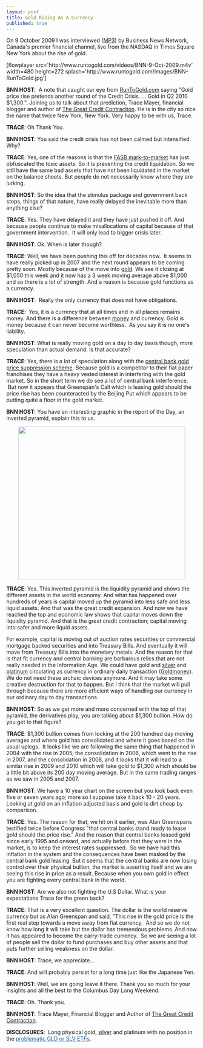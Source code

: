 ```yaml
---
layout: post
title: Gold Rising As A Currency
published: true
---
```

<p>On 9 October 2009 I was interviewed (<a title="bnn interview trace mayer" href="http://www.runtogold.com/sounds/BNN-Oct-9-2009.mp3" target="_blank">MP3</a>) by Business News Network, Canada's premier financial channel, live from the NASDAQ in Times Square New York about the rise of gold.</p>
<p>[flowplayer src='http://www.runtogold.com/videos/BNN-9-Oct-2009.m4v' width=480 height=272 splash='http://www.runtogold.com/images/BNN-RunToGold.jpg']</p>
<p><strong>BNN HOST</strong>:  A note that caught our eye from <a title="runtogold" href="http://www.runtogold.com" target="_blank">RunToGold.com</a> saying "Gold price rise pretends another round of the Credit Crisis. ... Gold in Q2 2010 $1,300.". Joining us to talk about that prediction, Trace Mayer, financial blogger and author of <a title="credit contraction" href="http://www.creditcontraction.com" target="_blank">The Great Credit Contraction</a>. He is in the city so nice the name that twice New York, New York. Very happy to be with us, Trace.</p>
<p><strong>TRACE</strong>: Oh Thank You.</p>
<p><strong>BNN HOST</strong>: You said the credit crisis has not been calmed but intensified. Why?</p>
<p><strong>TRACE</strong>: Yes, one of the reasons is that the <a title="fasb mark to market" href="http://www.runtogold.com/2009/04/fair-value-lying/" target="_blank">FASB mark-to-market</a> has just obfuscated the toxic assets. So it is preventing the credit liquidation. So we still have the same bad assets that have not been liquidated in the market on the balance sheets. But people do not necessarily know where they are lurking.</p>
<p><strong>BNN HOST</strong>: So the idea that the stimulus package and government back stops, things of that nature, have really delayed the inevitable more than anything else?</p>
<p><strong>TRACE</strong>: Yes. They have delayed it and they have just pushed it off. And because people continue to make misallocations of capital because of that government intervention.  It will only lead to bigger crisis later.</p>
<p><strong>BNN HOST</strong>: Ok.  When is later though?</p>
<p><strong>TRACE</strong>: Well, we have been pushing this off for decades now.  It seems to have really picked up in  2007 and the next round appears to be coming pretty soon. Mostly because of the move into <a title="buy gold" href="http://www.how-to-buy-gold-safely.com/" target="_blank">gold</a>. We see it closing at $1,050 this week and it now has a 3 week moving average above $1,000 and so there is a lot of strength. And a reason is because gold functions as a currency.</p>
<p><strong>BNN HOST</strong>:  Really the only currency that does not have obligations.</p>
<p><strong>TRACE</strong>:  Yes, it is a currency that at all times and in all places remains money. And there is a difference between <a title="what is money" href="http://www.greatcreditcontraction.com/what-is-money" target="_blank">money</a> and currency. Gold is money because it can never become worthless.  As you say it is no one's liability.</p>
<p><strong>BNN HOST</strong>: What is really moving gold on a day to day basis though, more speculation than actual demand. Is that accurate?</p>
<p><strong>TRACE</strong>: Yes, there is a lot of speculation along with the <a title="gata" href="http://www.runtogold.com/2005/09/goldrush-21/" target="_blank">central bank gold price suppression scheme</a>. Because gold is a competitor to their fiat paper franchises they have a heavy vested interest in interfering with the gold market. So in the short term we do see a lot of central bank interference.  But now it appears that Greenspan's Call which is leasing gold should the price rise has been counteracted by the Beijing Put which appears to be putting quite a floor in the gold market.</p>
<p><strong>BNN HOST</strong>: You have an interesting graphic in the report of the Day, an inverted pyramid, explain this to us.</p>
<p style="text-align: center;"><img class="aligncenter" title="liquidity pyramid" src="{{ site.baseurl }}/images/Liquidity-Pyramid.jpg" alt="" width="440" height="404" /></p>
<p><strong>TRACE</strong>: Yes. This inverted pyramid is the liquidity pyramid and shows the different assets in the world economy. And what has happened over hundreds of years is capital moved up the pyramid into less safe and less liquid assets. And that was the great credit expansion. And now we have reached the top and economic law shows that capital moves down the liquidity pyramid. And that is the great credit contraction; capital moving into safer and more liquid assets.</p>
<p>For example, capital is moving out of auction rates securities or commercial mortgage backed securities and into Treasury Bills.  And eventually it will move from Treasury Bills into the monetary metals. And the reason for that is that fit currency and central banking are barbarous  relics that are not really needed in the Information Age. We could have gold and <a title="how to buy silver" href="http://www.how-to-buy-silver-safely.com" target="_blank">silver</a> and <a title="buy platinum" href="http://www.how-to-buy-platinum-safely.com" target="_blank">platinum</a> circulating as currency in ordinary daily transaction (<a title="goldmoney" href="http://www.runtogold.com/goldmoney/" target="_blank">Goldmoney</a>). We do not need these archaic devices anymore. And it may take some creative destruction for that to happen. But I think that the market will  pull through because there are more efficient ways of handling our currency in our ordinary day to day transactions.</p>
<p><strong>BNN HOST</strong>: So as we get more and more concerned with the top of that pyramid, the derivatives play, you are talking about $1,300 bullion. How do you get to that figure?</p>
<p><strong>TRACE</strong>: $1,300 bullion comes from looking at the 200 hundred day moving averages and where gold has consolidated and where it goes based on the usual uplegs.  It looks like we are following the same thing that happened in 2004 with the rise in 2005, the consolidation in 2006, which went to the rise in 2007, and the consolidation in 2008, and it looks that it will lead to a similar rise in 2009 and 2010 which will take gold to $1,300 which should be a little bit above its 200 day moving average. But in the same trading ranges as we saw in 2005 and 2007.</p>
<p><strong>BNN HOST</strong>: We have a 10 year chart on the screen but you look back even five or seven years ago; more so I suppose take it back 10 - 20 years. Looking  at gold on an inflation adjusted basis and gold is dirt cheap by comparison.</p>
<p><strong>TRACE</strong>: Yes. The reason for that, we hit on it earlier, was Alan Greenspans testified twice before Congress "that central banks stand ready to lease gold should the price rise." And the reason that central banks leased gold  since early 1995 and onward, and actually before that they were in the market, is to keep the interest rates suppressed.  So we have had this inflation in the system and the consequences have been masked by the central bank gold leasing. But it seems that the central banks are now losing control over their physical bullion, the market is asserting  itself and we are seeing this rise in price as a result.  Because when you own gold in effect you are fighting every central bank in the world.</p>
<p><strong>BNN HOST</strong>: Are we also not fighting the U.S Dollar. What is your expectations Trace for the green back?</p>
<p><strong>TRACE</strong>: That is a very excellent question. The dollar is the world reserve currency but as Alan Greenspan and said, "This rise in the gold price is the first real step towards a move away from fiat currency.  And so we do not know how long it will take but the dollar has tremendous problems. And now it has appeared to become the carry-trade currency.  So we are seeing a lot of people  sell the dollar to fund purchases and buy other assets and that puts further selling weakness on the dollar.</p>
<p><strong>BNN HOST</strong>: Trace, we appreciate...</p>
<p><strong>TRACE</strong>: And will probably  persist for a long time just like the Japanese Yen.</p>
<p><strong>BNN HOST</strong>: Well, we are going leave it there. Thank you so much for your insights and all the best to the Columbus Day Long Weekend.</p>
<p><strong>TRACE</strong>: Oh. Thank you.</p>
<p><strong>BNN HOST</strong>: Trace Mayer, Financial Blogger and Author of <a title="great credit contraction" href="http://www.greatcreditcontraction.com" target="_blank">The Great Credit Contraction</a>.</p>
<p><strong>DISCLOSURES</strong>:  Long physical gold, <a title="silver" href="http://www.silver-investor.com" target="_blank">silver</a> and platinum with no position in the <a style="color: #2361a1; text-decoration: underline; padding: 0px; margin: 0px;" title="gld etf" href="http://www.runtogold.com/2008/12/a-problem-with-gld-and-slv-etfs/" target="_blank">problematic GLD or SLV ETFs</a>.</p>
